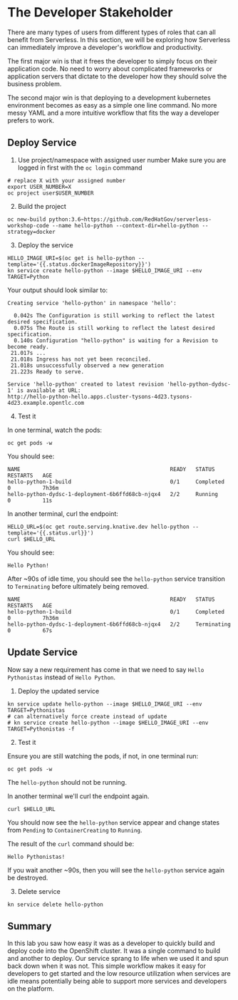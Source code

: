 # The Developer Stakeholder
There are many types of users from different types of roles that can all benefit from Serverless. In this section, we will be exploring how Serverless can immediately improve a developer's workflow and productivity.

The first major win is that it frees the developer to simply focus on their application code.  No need to worry about complicated frameworks or application servers that dictate to the developer how they should solve the business problem.

The second major win is that deploying to a development kubernetes environment becomes as easy as a simple one line command. No more messy YAML and a more intuitive workflow that fits the way a developer prefers to work.

## Deploy Service

1.  Use project/namespace with assigned user number
Make sure you are logged in first with the `oc login` command

```
# replace X with your assigned number
export USER_NUMBER=X
oc project user$USER_NUMBER
```

2.  Build the project
```
oc new-build python:3.6~https://github.com/RedHatGov/serverless-workshop-code --name hello-python --context-dir=hello-python --strategy=docker
```

3.  Deploy the service
```
HELLO_IMAGE_URI=$(oc get is hello-python --template='{{.status.dockerImageRepository}}')
kn service create hello-python --image $HELLO_IMAGE_URI --env TARGET=Python
```

Your output should look similar to:
```
Creating service 'hello-python' in namespace 'hello':

  0.042s The Configuration is still working to reflect the latest desired specification.
  0.075s The Route is still working to reflect the latest desired specification.
  0.140s Configuration "hello-python" is waiting for a Revision to become ready.
 21.017s ...
 21.018s Ingress has not yet been reconciled.
 21.018s unsuccessfully observed a new generation
 21.223s Ready to serve.

Service 'hello-python' created to latest revision 'hello-python-dydsc-1' is available at URL:
http://hello-python-hello.apps.cluster-tysons-4d23.tysons-4d23.example.opentlc.com
```

4.  Test it

In one terminal, watch the pods:

```
oc get pods -w
```

You should see:

```
NAME                                               READY   STATUS      RESTARTS   AGE
hello-python-1-build                               0/1     Completed   0          7h36m
hello-python-dydsc-1-deployment-6b6ffd68cb-njqx4   2/2     Running     0          11s
```

In another terminal, curl the endpoint:

```
HELLO_URL=$(oc get route.serving.knative.dev hello-python --template='{{.status.url}}')
curl $HELLO_URL
```

You should see:

```
Hello Python!
```

After ~90s of idle time, you should see the `hello-python` service transition to `Terminating` before ultimately being removed.

```
NAME                                               READY   STATUS      RESTARTS   AGE
hello-python-1-build                               0/1     Completed   0          7h36m
hello-python-dydsc-1-deployment-6b6ffd68cb-njqx4   2/2     Terminating 0          67s
```


## Update Service

Now say a new requirement has come in that we need to say `Hello Pythonistas` instead of `Hello Python`.

1.  Deploy the updated service
```
kn service update hello-python --image $HELLO_IMAGE_URI --env TARGET=Pythonistas
# can alternatively force create instead of update
# kn service create hello-python --image $HELLO_IMAGE_URI --env TARGET=Pythonistas -f
```

2.  Test it

Ensure you are still watching the pods, if not, in one terminal run:

```
oc get pods -w
```

The `hello-python` should not be running.

In another terminal we'll curl the endpoint again.

```
curl $HELLO_URL
```

You should now see the `hello-python` service appear and change states from `Pending` to `ContainerCreating` to `Running`.

The result of the `curl` command should be:

```
Hello Pythonistas!
```

If you wait another ~90s, then you will see the `hello-python` service again be destroyed.

3.  Delete service

```
kn service delete hello-python
```

## Summary
In this lab you saw how easy it was as a developer to quickly build and deploy code into the OpenShift cluster.  It was a single command to build and another to deploy.  Our service sprang to life when we used it and spun back down when it was not.  This simple workflow makes it easy for developers to get started and the low resource utilization when services are idle means potentially being able to support more services and developers on the platform.
